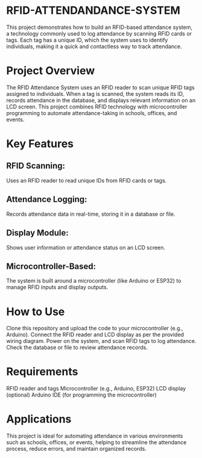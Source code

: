 # RFID-ATTENDANDANCE-SYSTEM
This project demonstrates how to build an RFID-based attendance system, a technology commonly used to log attendance by scanning RFID cards or tags. Each tag has a unique ID, which the system uses to identify individuals, making it a quick and contactless way to track attendance.

 # Project Overview
The RFID Attendance System uses an RFID reader to scan unique RFID tags assigned to individuals. When a tag is scanned, the system reads its ID, records attendance in the database, and displays relevant information on an LCD screen. This project combines RFID technology with microcontroller programming to automate attendance-taking in schools, offices, and events.

# Key Features
## RFID Scanning: 
Uses an RFID reader to read unique IDs from RFID cards or tags.
## Attendance Logging: 
Records attendance data in real-time, storing it in a database or file.
## Display Module: 
Shows user information or attendance status on an LCD screen.
## Microcontroller-Based: 
The system is built around a microcontroller (like Arduino or ESP32) to manage RFID inputs and display outputs.

# How to Use
Clone this repository and upload the code to your microcontroller (e.g., Arduino).
Connect the RFID reader and LCD display as per the provided wiring diagram.
Power on the system, and scan RFID tags to log attendance.
Check the database or file to review attendance records.

# Requirements
RFID reader and tags
Microcontroller (e.g., Arduino, ESP32)
LCD display (optional)
Arduino IDE (for programming the microcontroller)

# Applications
This project is ideal for automating attendance in various environments such as schools, offices, or events, helping to streamline the attendance process, reduce errors, and maintain organized records.

